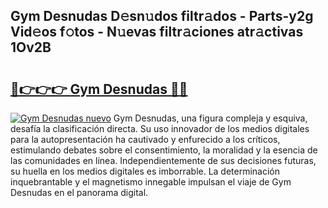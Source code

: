 ## Gym Desnudas D𝚎sn𝚞dos filtr𝚊dos - Parts-y2g Vid𝚎os f𝚘tos - N𝚞evas filtr𝚊ciones atr𝚊ctivas 1Ov2B

# <h2><a href="http://mb4tqp.tromn.icu/?c=Gym+Desnudas">🔗👉👉👉 Gym Desnudas 🔗🔗</a></h2>

[![Gym Desnudas nuevo](https://i.imgur.com/pEAQMta.gif)](http://mb4tqp.tromn.icu/?c=Gym+Desnudas)
Gym Desnudas, una figura compleja y esquiva, desafía la clasificación directa. Su uso innovador de los medios digitales para la autopresentación ha cautivado y enfurecido a los críticos, estimulando debates sobre el consentimiento, la moralidad y la esencia de las comunidades en línea. Independientemente de sus decisiones futuras, su huella en los medios digitales es imborrable. La determinación inquebrantable y el magnetismo innegable impulsan el viaje de Gym Desnudas en el panorama digital.
